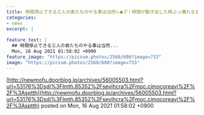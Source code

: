 ```yaml
---
title: 時間停止できる三人の男たちのやる事は当然レ●プ！時間が動き出した時ぶっ壊れるまで彼氏の目の前で犯されてしまう巨乳JK！！！
categories:
- news
excerpt: |
  
feature_text: |
  ## 時間停止できる三人の男たちのやる事は当然...
  Mon, 16 Aug 2021 01:58:02 +0900
feature_image: "https://picsum.photos/2560/600?image=733"
image: "https://picsum.photos/2560/600?image=733"
---
```


[http://newmofu.doorblog.jp/archives/56005503.html?url=53176%3Dsdi%3Flmth.85352%2Fsevihcra%2Fmoc.cimocoreayi%2F%2F%3Asptth](http://newmofu.doorblog.jp/archives/56005503.html?url=53176%3Dsdi%3Flmth.85352%2Fsevihcra%2Fmoc.cimocoreayi%2F%2F%3Asptth)
posted on Mon, 16 Aug 2021 01:58:02 +0900

<!--more-->



